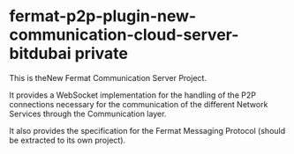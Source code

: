 # fermat-p2p-plugin-new-communication-cloud-server-bitdubai private

This is theNew Fermat Communication Server Project.

It provides a WebSocket implementation for the handling of the P2P connections necessary for the communication of the different Network Services through the Communication layer.

It also provides the specification for the Fermat Messaging Protocol (should be extracted to its own project).
 
